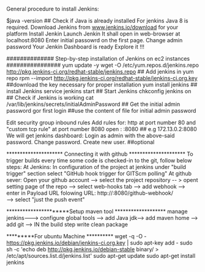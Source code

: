 General procedure to install Jenkins:

$java -version  ## Check if Java is already installed
For jenkins Java 8 is required.
Download Jenkins from www.jenkins.io/download for your platform
Install Jenkin
Launch Jenkin
It shall open in web-browser at localhost:8080 
Enter initial passowrd on the first page.
Change admin password 
Your Jenkin Dashboard is ready
Explore it !!!

############## Step-by-step installation of Jenkins on ec2 instances ################
yum update -y
wget -O /etc/yum.repos.d/jenkins.repo http://pkg.jenkins-ci.org/redhat-stable/jenkins.repo  ## Add jenkins in yum repo
rpm --import http://pkg.jenkins-ci.org/redhat-stable/jenkins-ci.org.key  ##download the key necessary for proper installation
yum install jenkins         ## install Jenkins
service jenkins start       ## Start Jenkins
chkconfig jenkins on        ## Check if Jenkins is working
cat /var/lib/jenkins/secrets/initialAdminPassword           ## Get the initial admin password gor first login
          ##use the content of file for initial admin password

Edit security group inbound rules
Add rules for:
  http at port number 80
  and "custom tcp rule" at port number 8080
open : <public ip>:8080    ## e.g 172.13.0.2:8080
We will get jenkins dashboard:
Login as admin with the above-said password.
Change password.
Create new user. ##optional


********************* Connecting it with github *********************
To trigger builds every time some code is checked-in to the git, follow below steps:
At Jenkins:
In configuration of the project at jenkins under "build trigger" section select "GitHub hook trigger for GITScm polling"
At github sever:
Open your github account --> select the project repository -- > opent setting page of the repo --> select web-hooks tab
--> add webhook --> enter in Payload URL folowing URL:   http://<Name of Jenkins server>:8080/github-webhook/  
--> select "just the push event" 


**********************Setup maven tool *******************
manage jenkins---> configure global tools --> add Java jdk--> add maven home --> add git --> IN the build step write
clean package


*********For ubuntu Machine **********
wget -q -O - https://pkg.jenkins.io/debian/jenkins-ci.org.key | sudo apt-key add -
sudo sh -c 'echo deb http://pkg.jenkins.io/debian-stable binary/ > /etc/apt/sources.list.d/jenkins.list'
sudo apt-get update
sudo apt-get install jenkins

